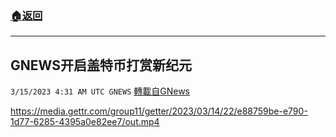 ###  [:house:返回](README.md)
---


## GNEWS开启盖特币打赏新纪元
`3/15/2023 4:31 AM UTC GNEWS` [轉載自GNews](https://gnews.org/articles/1015024)


 https://media.gettr.com/group11/getter/2023/03/14/22/e88759be-e790-1d77-6285-4395a0e82ee7/out.mp4

